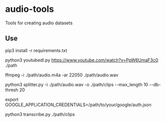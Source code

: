 # audio-tools
Tools for creating audio datasets

## Use

pip3 install -r requirements.txt

python3 youtubedl.py https://www.youtube.com/watch?v=PpW6UmaF3c0 ./path

ffmpeg -i ./path/audio.m4a -ar 22050 ./path/audio.wav

python3 splitter.py -i ./path/audio.wav -o ./path/clips --max_length 10 --db-thresh 20

export GOOGLE_APPLICATION_CREDENTIALS=/path/to/your/google/auth.json

python3 transcribe.py ./path/clips
